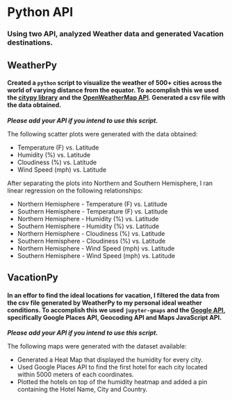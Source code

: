 # Python API
### Using two API, analyzed Weather data and generated Vacation destinations.


## WeatherPy
#### Created a `python` script to visualize the weather of 500+ cities across the world of varying distance from the equator. To accomplish this we used the [citypy library](https://pypi.python.org/pypi/citipy) and the [OpenWeatherMap API](https://openweathermap.org/api). Generated a csv file with the data obtained.

***Please add your API if you intend to use this script.***

The following scatter plots were generated with the data obtained:

* Temperature (F) vs. Latitude
* Humidity (%) vs. Latitude
* Cloudiness (%) vs. Latitude
* Wind Speed (mph) vs. Latitude


After separating the plots into Northern and Southern Hemisphere, I ran linear regression on the following relationships:

* Northern Hemisphere - Temperature (F) vs. Latitude
* Southern Hemisphere - Temperature (F) vs. Latitude
* Northern Hemisphere - Humidity (%) vs. Latitude
* Southern Hemisphere - Humidity (%) vs. Latitude
* Northern Hemisphere - Cloudiness (%) vs. Latitude
* Southern Hemisphere - Cloudiness (%) vs. Latitude
* Northern Hemisphere - Wind Speed (mph) vs. Latitude
* Southern Hemisphere - Wind Speed (mph) vs. Latitude

## VacationPy
#### In an effor to find the ideal locations for vacation, I filtered the data from the csv file generated by WeatherPy to my personal ideal weather conditions. To accomplish this we used `jupyter-gmaps` and the [Google API](https://console.developers.google.com/), specifically Google Places API, Geocoding API and Maps JavaScript API.

***Please add your API if you intend to use this script.***

The following maps were generated with the dataset available:

* Generated a Heat Map  that displayed the humidity for every city.
* Used Google Places API to find the first hotel for each city located within 5000 meters of each coordinates.
* Plotted the hotels on top of the humidity heatmap and added a pin containing the Hotel Name, City and Country.
